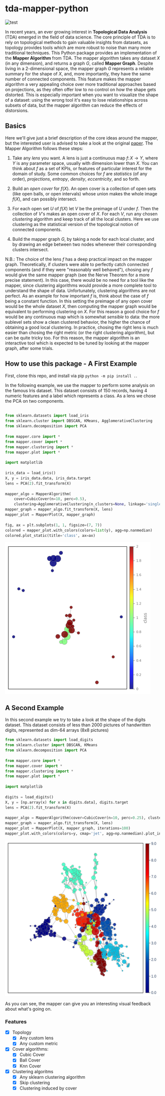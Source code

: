 # tda-mapper-python 

![test](https://github.com/lucasimi/tda-mapper-python/actions/workflows/test.yml/badge.svg)

In recent years, an ever growing interest in **Topological Data Analysis** (TDA) emerged in the field of data science. The core principle of TDA is to rely on topological methods to gain valuable insights from datasets, as topology provides tools which are more robust to noise than many more traditional techniques. This Python package provides an implementation of the **Mapper Algorithm** from TDA. The mapper algorithm takes any dataset $X$ (in any dimension), and returns a graph $G$, called **Mapper Graph**. Despite living in a 2-dimensional space, the mapper graph $G$ represents a reliable summary for the shape of $X$, and, more importantly, they have the same number of connected components. This feature makes the mapper algorithm a very appealing choice over more traditional approaches based on projections, as they often offer low to no control on how the shape gets distorted. This is especially important when you want to visualize the shape of a dataset: using the wrong tool it's easy to lose relationships across subsets of data, but the mapper algorithm can reduce the effects of distorsions.

## Basics

Here we'll give just a brief description of the core ideas around the mapper, but the interested user is advised to take a look at the original [paper](https://research.math.osu.edu/tgda/mapperPBG.pdf). The Mapper Algorithm follows these steps:

1. Take any *lens* you want. A lens is just a continuous map $f \colon X \to Y$, where $Y$ is any parameter space, usually with dimension lower than $X$. You can think about $f$ as a set of KPIs, or features of particular interest for the domain of study. Some common choices for $f$ are *statistics* (of any order), *projections*, *entropy*, *density*, *eccentricity*, and so forth.

2. Build an *open cover* for $f(X)$. An open cover is a collection of open sets (like open balls, or open intervals) whose union makes the whole image $f(X)$, and can possibly intersect.

3. For each open set $U$ of $f(X)$ let $V$ be the preimage of $U$ under $f$. Then the collection of $V$'s makes an open cover of $X$. For each $V$, run any chosen *clustering* algorithm and keep track of all the local clusters. Here we use clustering as the statistical version of the topological notion of connected components.

4. Build the mapper graph $G$, by taking a node for each local cluster, and by drawing an edge between two nodes whenever their corresponding clusters intersect.

N.B.: The choice of the lens $f$ has a deep practical impact on the mapper graph. Theoretically, if clusters were able to perfectly catch connected components (and if they were "reasonably well behaved"), chosing any $f$ would give the same mapper graph (see the Nerve Theorem for a more precise statement). In this case, there would be no need for a tool like the mapper, since clustering algorithms would provide a more complete tool to understand the shape of data. Unfortunately, clustering algorithms are not perfect. As an example for how important $f$ is, think about the case of $f$ being a constant function. In this setting the preimage of any open cover would be the whole dataset $X$, then computing the mapper graph would be equivalent to performing clustering on $X$. For this reason a good choice for $f$ would be any continuous map which is somewhat *sensible* to data: the more sublevel sets show a clean clustered behavior, the higher the chance of obtaining a good local clustering. In practice, chosing the right lens is much easier than chosing the right metric (or the right clustering algorithm), but can be quite tricky too. For this reason, the mapper algorithm is an interactive tool which is expected to be tuned by looking at the mapper graph, after some trials.

## How to use this package - A First Example

First, clone this repo, and install via pip `python -m pip install .`. 

In the following example, we use the mapper to perform some analysis on the famous Iris dataset. This dataset consists of 150 records, having 4 numeric features and a label which represents a class. As a lens we chose the PCA on two components. 

```python

from sklearn.datasets import load_iris
from sklearn.cluster import DBSCAN, KMeans, AgglomerativeClustering
from sklearn.decomposition import PCA

from mapper.core import *
from mapper.cover import *
from mapper.clustering import *
from mapper.plot import *

import matplotlib

iris_data = load_iris()
X, y = iris_data.data, iris_data.target
lens = PCA(2).fit_transform(X)

mapper_algo = MapperAlgorithm(
    cover=CubicCover(n=10, perc=0.5), 
    clustering=AgglomerativeClustering(n_clusters=None, linkage='single'))
mapper_graph = mapper_algo.fit_transform(X, lens)
mapper_plot = MapperPlot(X, mapper_graph)

fig, ax = plt.subplots(1, 1, figsize=(7, 7))
colored = mapper_plot.with_colors(colors=list(y), agg=np.nanmedian)
colored.plot_static(title='class', ax=ax)

```
![The mapper graph of the iris dataset](/examples/iris.png)

## A Second Example

In this second example we try to take a look at the shape of the digits dataset. This dataset consists of less than 2000 pictures of handwritten digits, represented as dim-64 arrays (8x8 pictures)

```python
from sklearn.datasets import load_digits
from sklearn.cluster import DBSCAN, KMeans
from sklearn.decomposition import PCA

from mapper.core import *
from mapper.cover import *
from mapper.clustering import *
from mapper.plot import *

import matplotlib

digits = load_digits()
X, y = [np.array(x) for x in digits.data], digits.target
lens = PCA(2).fit_transform(X)

mapper_algo = MapperAlgorithm(cover=CubicCover(n=10, perc=0.25), clustering=KMeans(10, n_init='auto'))
mapper_graph = mapper_algo.fit_transform(X, lens)
mapper_plot = MapperPlot(X, mapper_graph, iterations=100)
mapper_plot.with_colors(colors=y, cmap='jet', agg=np.nanmedian).plot_interactive_2d(width=512, height=512)

```
![The mapper graph of the digits dataset](/examples/digits.png)

As you can see, the mapper can give you an interesting visual feedback about what's going on.

### Features

- [x] Topology
    - [x] Any custom lens
    - [x] Any custom metric
- [x] Cover algorithms:
    - [x] Cubic Cover
    - [x] Ball Cover
    - [x] Knn Cover
- [x] Clustering algoritms
    - [x] Any sklearn clustering algorithm
    - [x] Skip clustering
    - [x] Clustering induced by cover
